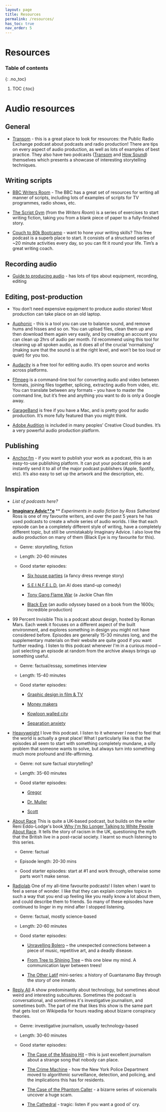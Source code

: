 ```yaml
---
layout: page
title: Resources
permalink: /resources/
has_toc: true
nav_order: 5
---
```


# Resources

### Table of contents
{: .no_toc}
1. TOC
{:toc}


# Audio resources

## General

* [Transom](https://transom.org/topics/techniques/) - this is a great place to look for resources: the Public Radio Exchange podcast about podcasts and radio production! There are tips on every aspect of audio production, as well as lots of examples of best practice. They also have two podcasts ([Transom](https://itunes.apple.com/us/podcast/transom/id73331582?mt=2) and [How Sound](https://transom.org/topics/howsound/)) themselves which presents a showcase of interesting storytelling techniques.

## Writing scripts

* [BBC Writers Room](https://www.bbc.co.uk/writersroom/) - The BBC has a great set of resources for writing all manner of scripts, including lots of examples of scripts for TV programmes, radio shows, etc.

* [The Script Gym](https://www.bbc.co.uk/writersroom/writers-lab/script-gym) (from the *Writers Room*) is a series of exercises to start writing fiction, taking you from a blank piece of paper to a fully-finished story.

* [Couch to 80k Bootcamp](http://www.timclarepoet.co.uk/couchto80kwritingbootcamp/) - want to hone your writing skills? This free podcast is a superb place to start. It consists of a structured series of ~20 minute activities every day, so you can fit it round your life. Tim’s a great writing coach.

## Recording audio

* [Guide to producing audio](https://medium.com/@hannah_rfh/how-to-super-quick-diy-podcasting-for-museums-other-nonprofits-closed-by-covid-19-82f5e95691f6) - has lots of tips about equipment, recording, editing

## Editing, post-production

* You don’t need expensive equipment to produce audio stories! Most production can take place on an old laptop.

* [Auphonic](https://auphonic.com) - this is a tool you can use to balance sound, and remove hums and hisses and so on. You can upload files, clean them up and then download them again very easily, and by creating an account you can clean up 2hrs of audio per month. I’d recommend using this tool for cleaning up all spoken audio, as it does all of the crucial ‘normalising’ (making sure that the sound is at the right level, and won’t be too loud or quiet) for you too.

* [Audacity](https://www.audacityteam.org/) is a free tool for editing audio. It’s open source and works across platforms.

* [Ffmpeg](https://www.ffmpeg.org/) is a command-line tool for converting audio and video between formats, joining files together, splicing, extracting audio from video, etc. You can translate between any formats – you have to master the command line, but it’s free and anything you want to do is only a Google away.

* [GarageBand](https://www.apple.com/mac/garageband/) is free if you have a Mac, and is pretty good for audio production. It’s more fully featured than you might think.

* [Adobe Audition](https://www.adobe.com/products/audition.html) is included in many peoples’ Creative Cloud bundles. It’s a very powerful audio production platform.

## Publishing

* [Anchor.fm](https://anchor.fm) - if you want to publish your work as a podcast, this is an easy-to-use publishing platform. It can put your podcast online and instantly send it to all of the major podcast publishers (Apple, Spotify, etc). It’s also easy to set up the artwork and the description, etc.

## Inspiration

* *List of podcasts here?*

* **[Imaginary Advic**e](https://imaginaryadvice.com)** **
*Experiments in audio fiction by Ross Sutherland*
Ross is one of my favourite writers, and over the past 5 years he has used podcasts to create a whole series of audio worlds. I like that each episode can be a completely different style of writing, have a completely different topic, but still be unmistakably Imaginary Advice. I also love the audio production on many of them (Black Eye is my favourite for this).

    * Genre: storytelling, fiction

    * Length: 20-60 minutes

    * Good starter episodes:

        * [Six house parties](https://soundcloud.com/ross-sutherland/17-six-house-parties) (a fancy dress revenge story)

        * [S.E.I.N.F.E.L.D.](https://soundcloud.com/ross-sutherland/45-seinfeld) (an AI does stand-up comedy)

        * [Tony Gang Flame War](https://soundcloud.com/ross-sutherland/63-tony-gang-flame-war-5th-birthday-episode) (a Jackie Chan film

        * [Black Eye](https://soundcloud.com/ross-sutherland/67-black-eye-w-abi-palmer) (an audio odyssey based on a book from the 1600s; incredible production)

* 99 Percent Invisible
This is a podcast about design, hosted by Roman Mars. Each week it focuses on a different aspect of the built environment, and explores something in design you might not have considered before. Episodes are generally 15-30 minutes long, and the supplementary materials on their website are quite good if you want further reading.
I listen to this podcast whenever I'm in a curious mood – just selecting an episode at random from the archive always brings up something useful.

    * Genre: factual/essay, sometimes interview

    * Length: 15-40 minutes

    * Good starter episodes:

        * [Graphic design in film & TV](https://99percentinvisible.org/episode/hero-props-graphic-design-film-television/)

        * [Money makers](https://99percentinvisible.org/episode/money-makers/)

        * [Kowloon walled city](https://99percentinvisible.org/episode/episode-66-kowloon-walled-city/)

        * [Separation anxiety](https://99percentinvisible.org/episode/separation-anxiety/)

* [Heavyweight](https://gimletmedia.com/shows/heavyweight/episodes#show-tab-picker)
I love this podcast. I listen to it whenever I need to feel that the world is actually a great place! What I particularly like is that the episodes all seem to start with something completely mundane, a silly problem that someone wants to solve, but always turn into something much more profound and life-affirming.

    * Genre: not sure factual storytelling?

    * Length: 35-60 minutes

    * Good starter episodes:

        * [Gregor](https://gimletmedia.com/shows/heavyweight/brholm/2-gregor)

        * [Dr. Muller](https://gimletmedia.com/shows/heavyweight/gmhr53/28-dr-muller)

        * [Scott](https://gimletmedia.com/shows/heavyweight/j4h646/27-scott)

* [About Race](https://www.aboutracepodcast.com/)
This is quite a UK-based podcast, but builds on the writer Reni Eddo-Lodge's book[ Why I'm No Longer Talking to White People About Race](http://renieddolodge.co.uk/books/). It tells the story of racism in the UK, questioning the myth that the British live in a post-racial society. I learnt so much listening to this series.

    * Genre: factual

    * Episode length: 20-30 mins

    * Good starter episodes: start at #1 and work through, otherwise some parts won't make sense.

* [Radiolab](https://radiolab.org)
One of my all-time favourite podcasts! I listen when I want to feel a sense of wonder. I like that they can explain complex topics in such a way that you end up feeling like you really know a lot about them, and could describe them to friends. So many of these episodes have continued to linger in my mind after I stopped listening.

    * Genre: factual, mostly science-based

    * Length: 20-60 minutes

    * Good starter episodes:

        * [Unravelling Bolero](https://www.wnycstudios.org/podcasts/radiolab/articles/unraveling-bolero) – the unexpected connections between a piece of music, repetitive art, and a deadly disease.

        * [From Tree to Shining Tree](https://www.wnycstudios.org/podcasts/radiolab/articles/from-tree-to-shining-tree) – this one blew my mind. A communication layer between trees!

        * [The Other Latif](https://www.wnycstudios.org/podcasts/radiolab/articles/other-latif-episode-1) mini-series: a history of Guantanamo Bay through the story of one inmate.

* [Reply All](https://gimletmedia.com/shows/reply-all)
A show predominantly about technology, but sometimes about weird and interesting subcultures.
Sometimes the podcast is conversational, and sometimes it's investigative journalism, and sometimes both. The part of me that likes this show is the same part that gets lost on Wikipedia for hours reading about bizarre conspiracy theories.

    * Genre: investigative journalism, usually technology-based

    * Length: 30-60 minutes

    * Good starter episodes:

        * [The Case of the Missing Hit](https://gimletmedia.com/shows/reply-all/o2h8bx/158-the-case-of-the-missing-hit) – this is just excellent journalism about a strange song that nobody can place.

        * [The Crime Machine](https://gimletmedia.com/shows/reply-all/76h967/127-the-crime-machine-part-i) - how the New York Police Department moved to algorithmic surveillance, detection, and policing, and the implications this has for residents.

        * [The Case of the Phantom Caller](https://gimletmedia.com/shows/reply-all/n8ho3a/104-the-case-of-the-phantom-caller) - a bizarre series of voicemails uncover a huge scam.

        * [The Cathedral](https://gimletmedia.com/shows/reply-all/6nh34m/50-the-cathedral) - tragic: listen if you want a good ol' cry.
